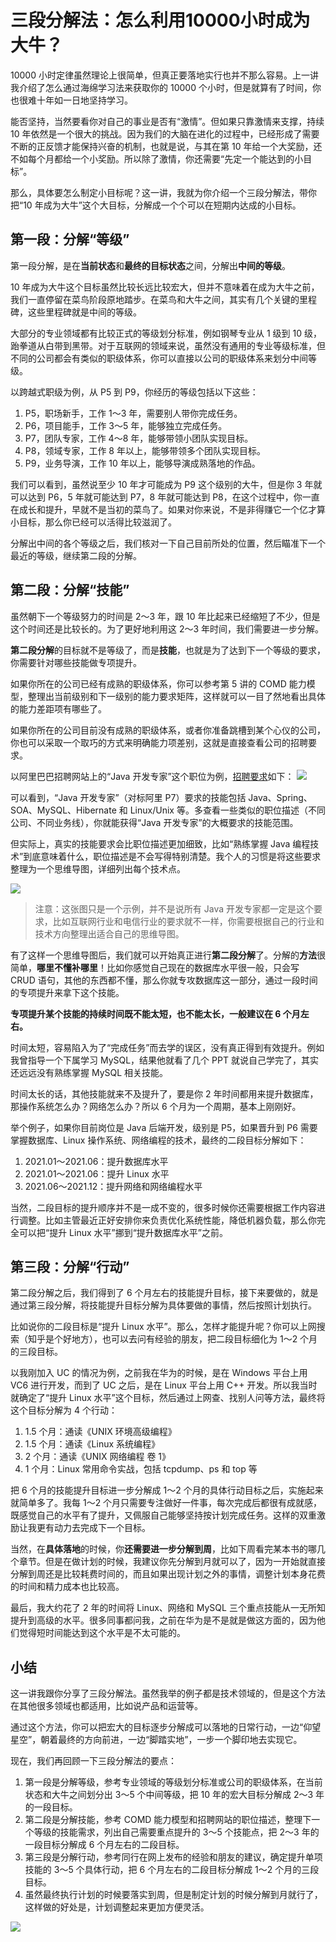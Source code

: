 # 三段分解法：怎么利用10000小时成为大牛？

10000 小时定律虽然理论上很简单，但真正要落地实行也并不那么容易。上一讲我介绍了怎么通过海绵学习法来获取你的 10000 个小时，但是就算有了时间，你也很难十年如一日地坚持学习。

能否坚持，当然要看你对自己的事业是否有“激情”。但如果只靠激情来支撑，持续 10 年依然是一个很大的挑战。因为我们的大脑在进化的过程中，已经形成了需要不断的正反馈才能保持兴奋的机制，也就是说，与其在第 10 年给一个大奖励，还不如每个月都给一个小奖励。所以除了激情，你还需要“先定一个能达到的小目标”。  

那么，具体要怎么制定小目标呢？这一讲，我就为你介绍一个三段分解法，带你把“10 年成为大牛”这个大目标，分解成一个个可以在短期内达成的小目标。

## 第一段：分解“等级”
第一段分解，是在**当前状态**和**最终的目标状态**之间，分解出**中间的等级**。

10 年成为大牛这个目标虽然比较长远比较宏大，但并不意味着在成为大牛之前，我们一直停留在菜鸟阶段原地踏步。在菜鸟和大牛之间，其实有几个关键的里程碑，这些里程碑就是中间的等级。

大部分的专业领域都有比较正式的等级划分标准，例如钢琴专业从 1 级到 10 级，跆拳道从白带到黑带。对于互联网的领域来说，虽然没有通用的专业等级标准，但不同的公司都会有类似的职级体系，你可以直接以公司的职级体系来划分中间等级。

以跨越式职级为例，从 P5 到 P9，你经历的等级包括以下这些：
1. P5，职场新手，工作 1～3 年，需要别人带你完成任务。
2. P6，项目能手，工作 3～5 年，能够独立完成任务。
3. P7，团队专家，工作 4～8 年，能够带领小团队实现目标。
4. P8，领域专家，工作 8 年以上，能够带领多个团队实现目标。
5. P9，业务导演，工作 10 年以上，能够导演成熟落地的作品。

我们可以看到，虽然说至少 10 年才可能成为 P9 这个级别的大牛，但是你 3 年就可以达到 P6，5 年就可能达到 P7，8 年就可能达到 P8，在这个过程中，你一直在成长和提升，早就不是当初的菜鸟了。如果对你来说，不是非得赚它一个亿才算小目标，那么你已经可以活得比较滋润了。

分解出中间的各个等级之后，我们核对一下自己目前所处的位置，然后瞄准下一个最近的等级，继续第二段的分解。

## 第二段：分解“技能”

虽然朝下一个等级努力的时间是 2～3 年，跟 10 年比起来已经缩短了不少，但是这个时间还是比较长的。为了更好地利用这 2～3 年时间，我们需要进一步分解。

**第二段分解**的目标就不是等级了，而是**技能**，也就是为了达到下一个等级的要求，你需要针对哪些技能做专项提升。

如果你所在的公司已经有成熟的职级体系，你可以参考第 5 讲的 COMD 能力模型，整理出当前级别和下一级别的能力要求矩阵，这样就可以一目了然地看出具体的能力差距项有哪些了。

如果你所在的公司目前没有成熟的职级体系，或者你准备跳槽到某个心仪的公司，你也可以采取一个取巧的方式来明确能力项差别，这就是直接查看公司的招聘要求。

以阿里巴巴招聘网站上的“Java 开发专家”这个职位为例，[招聘要求](https://talent.alibaba.com/off-campus-position/633530?spm=a1z9iw.13825095.0.0.58093ae746s7pt)如下：
![](https://static001.geekbang.org/resource/image/90/32/904733c50a83c0a96075fbeb4b025a32.jpg)

可以看到，“Java 开发专家”（对标阿里 P7）要求的技能包括 Java、Spring、SOA、MySQL、Hibernate 和 Linux/Unix 等。多查看一些类似的职位描述（不同公司、不同业务线），你就能获得“Java 开发专家”的大概要求的技能范围。

但实际上，真实的技能要求会比职位描述更加细致，比如“熟练掌握 Java 编程技术”到底意味着什么，职位描述是不会写得特别清楚。我个人的习惯是将这些要求整理为一个思维导图，详细列出每个技术点。

![](https://static001.geekbang.org/resource/image/67/b9/679bf5c13a2be7a5636d39855b3fd2b9.jpg)

> 注意：这张图只是一个示例，并不是说所有 Java 开发专家都一定是这个要求，比如互联网行业和电信行业的要求就不一样，你需要根据自己的行业和技术方向整理出适合自己的思维导图。

有了这样一个思维导图后，我们就可以开始真正进行**第二段分解**了。分解的**方法**很简单，**哪里不懂补哪里**！比如你感觉自己现在的数据库水平很一般，只会写 CRUD 语句，其他的东西都不懂，那么你就专攻数据库这一部分，通过一段时间的专项提升来拿下这个技能。

**专项提升某个技能的持续时间既不能太短，也不能太长，一般建议在 6 个月左右。**

时间太短，容易陷入为了“完成任务”而去学的误区，没有真正得到有效提升。例如我曾指导一个下属学习 MySQL，结果他就看了几个 PPT 就说自己学完了，其实还远远没有熟练掌握 MySQL 相关技能。

时间太长的话，其他技能就来不及提升了，要是你 2 年时间都用来提升数据库，那操作系统怎么办？网络怎么办？所以 6 个月为一个周期，基本上刚刚好。

举个例子，如果你目前岗位是 Java 后端开发，级别是 P5，如果晋升到 P6 需要掌握数据库、Linux 操作系统、网络编程的技术，最终的二段目标分解如下：
1. 2021.01～2021.06：提升数据库水平
2. 2021.01～2021.06：提升 Linux 水平
3. 2021.06～2021.12：提升网络和网络编程水平

当然，二段目标的提升顺序并不是一成不变的，很多时候你还需要根据工作内容进行调整。比如主管最近正好安排你来负责优化系统性能，降低机器负载，那么你完全可以把“提升 Linux 水平”挪到“提升数据库水平”之前。

## 第三段：分解“行动”

第二段分解之后，我们得到了 6 个月左右的技能提升目标，接下来要做的，就是通过第三段分解，将技能提升目标分解为具体要做的事情，然后按照计划执行。

比如说你的二段目标是“提升 Linux 水平”。那么，怎样才能提升呢？你可以上网搜索（知乎是个好地方），也可以去问有经验的朋友，把二段目标细化为 1～2 个月的三段目标。

以我刚加入 UC 的情况为例，之前我在华为的时候，是在 Windows 平台上用 VC6 进行开发，而到了 UC 之后，是在 Linux 平台上用 C++ 开发。所以我当时就确定了“提升 Linux 水平”这个目标，然后通过上网查、找别人问等方法，最终将这个目标分解为 4 个行动：

1. 1.5 个月：通读《UNIX 环境高级编程》
2. 1.5 个月：通读《Linux 系统编程》
3. 2 个月：通读《UNIX 网络编程 卷 1》
4. 1 个月：Linux 常用命令实战，包括 tcpdump、ps 和 top 等

把 6 个月的技能提升目标进一步分解成 1～2 个月的具体行动目标之后，实施起来就简单多了。我每 1～2 个月只需要专注做好一件事，每次完成后都很有成就感，既感觉自己的水平有了提升，又佩服自己能够坚持按计划完成任务。这样的双重激励让我更有动力去完成下一个目标。

当然，在**具体落地**的时候，你**还需要进一步分解到周**，比如下周看完某本书的哪几个章节。但是在做计划的时候，我建议你先分解到月就可以了，因为一开始就直接分解到周还是比较耗费时间的，而且如果出现计划之外的事情，调整计划本身花费的时间和精力成本也比较高。

最后，我大约花了 2 年的时间将 Linux、网络和 MySQL 三个重点技能从一无所知提升到高级的水平。很多同事都问我，之前在华为是不是就是做这方面的，因为他们觉得短时间能达到这个水平是不太可能的。


## 小结

这一讲我跟你分享了三段分解法。虽然我举的例子都是技术领域的，但是这个方法在其他很多领域也都适用，比如说产品和运营等。

通过这个方法，你可以把宏大的目标逐步分解成可以落地的日常行动，一边“仰望星空”，朝着最终的方向前进，一边“脚踏实地”，一步一个脚印地去实现它。

现在，我们再回顾一下三段分解法的要点：

1. 第一段是分解等级，参考专业领域的等级划分标准或公司的职级体系，在当前状态和大牛之间划分出 3～5 个中间等级，把 10 年的宏大目标分解成 2～3 年的一段目标。
2. 第二段是分解技能，参考 COMD 能力模型和招聘网站的职位描述，整理下一个等级的技能需求，列出自己需要重点提升的 3～5 个技能点，把 2～3 年的一段目标分解成 6 个月左右的二段目标。
3. 第三段是分解行动，参考同行在网上发布的经验和朋友的建议，确定提升单项技能的 3～5 个具体行动，把 6 个月左右的二段目标分解成 1～2 个月的三段目标。
4. 虽然最终执行计划的时候要落实到周，但是制定计划的时候分解到月就行了，这样做的好处是，计划调整起来更加方便灵活。

![](https://static001.geekbang.org/resource/image/40/92/401bef01f6c51a5a3903f0a6296e6992.jpg)


